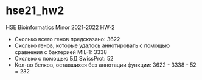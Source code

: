 # hse21_hw2
HSE Bioinformatics Minor 2021-2022 HW-2

* Сколько всего генов предсказано: 3622
* Сколько генов, которые удалось аннотировать с помощью сравнения с бактерией MIL-1: 3338
* Сколько с помощью БД SwissProt: 52
* Кол-во белков, оставшихся без аннотации функции: 3622 - 3338 - 52 = 232
